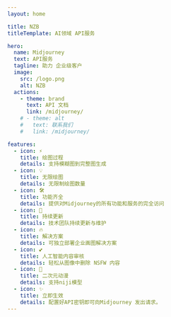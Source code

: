```yaml
---
layout: home

title: NZB
titleTemplate: AI领域 API服务

hero:
  name: Midjourney
  text: API服务
  tagline: 助力 企业级客户
  image:
    src: /logo.png
    alt: NZB 
  actions:
    - theme: brand
      text: API 文档
      link: /midjourney/
    # - theme: alt
    #   text: 联系我们
    #   link: /midjourney/

features:
  - icon: ⚡️
    title: 绘图过程
    details: 支持模糊图到完整图生成
  - icon: 💡
    title: 无限绘图
    details: 无限制绘图数量
  - icon: 🛠️
    title: 功能齐全
    details: 提供对Midjourney的所有功能和服务的完全访问
  - icon: 🔑
    title: 持续更新
    details: 技术团队持续更新与维护
  - icon: 🔥
    title: 解决方案
    details: 可独立部署企业画图解决方案
  - icon: 💕
    title: 人工智能内容审核
    details: 轻松从图像中删除 NSFW 内容
  - icon: 🚀
    title: 二次元动漫
    details: 支持niji模型
  - icon: ✨
    title: 立即生效
    details: 配置好API密钥即可向Midjourney 发出请求。
---
```


